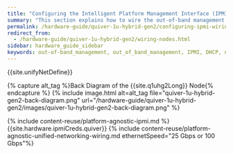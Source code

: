 ```yaml
---
title: "Configuring the Intelligent Platform Management Interface (IPMI) and Wiring Your Quiver 1U Hybrid Gen2 Nodes"
summary: "This section explains how to wire the out-of-band management (IPMI) port, 25 Gbps or 100 Gbps ports, and power on Quiver 1UH Gen2 nodes."
permalink: /hardware-guide/quiver-1u-hybrid-gen2/configuring-ipmi-wiring-nodes.html
redirect_from:
  - /hardware-guide/quiver-1u-hybrid-gen2/wiring-nodes.html
sidebar: hardware_guide_sidebar
keywords: out-of-band_management, out_of_band_management, IPMI, DHCP, network, networking, LAN, ipmitool, 100 Gbps, Ethernet, power, Quiver_1U_Hybrid_Gen2, Quiver, Quiver_1UH, QVRG2-96T, QVRG2-240T, QVRG296T, QVRG2240T
---
```


{{site.unifyNetDefine}}

{% capture alt_tag %}Back Diagram of the {{site.q1uhg2Long}} Node{% endcapture %}
{% include image.html alt=alt_tag file="quiver-1u-hybrid-gen2-back-diagram.png" url="/hardware-guide/quiver-1u-hybrid-gen2/images/quiver-1u-hybrid-gen2-back-diagram.png" %}

{% include content-reuse/platform-agnostic-ipmi.md %}
{{site.hardware.ipmiCreds.quiver}}
{% include content-reuse/platform-agnostic-unified-networking-wiring.md ethernetSpeed="25 Gbps or 100 Gbps"%}
